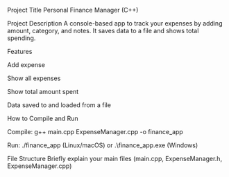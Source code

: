 Project Title
Personal Finance Manager (C++)

Project Description
A console-based app to track your expenses by adding amount, category, and notes. It saves data to a file and shows total spending.

Features

Add expense

Show all expenses

Show total amount spent

Data saved to and loaded from a file

How to Compile and Run

Compile: g++ main.cpp ExpenseManager.cpp -o finance_app

Run: ./finance_app (Linux/macOS) or .\finance_app.exe (Windows)

File Structure
Briefly explain your main files (main.cpp, ExpenseManager.h, ExpenseManager.cpp)
